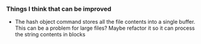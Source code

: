 ### Things I think that can be improved

- The hash object command stores all the file contents into a single buffer. This can be a problem for large files? Maybe refactor it so it can process the string contents in blocks
